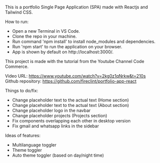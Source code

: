 This is a portfolio Single Page Application (SPA) made with Reactjs and Tailwind CSS.

How to run:


- Open a new Terminal in VS Code.
- Clone the repo in your machine.
- Run command 'npm install' to install node_modules and dependencies.
- Run 'npm start' to run the application on your browser.
- App is shown by default on http://localhost:3000/.

This project is made with the tutorial from the Youtube Channel Code Commerce.

Video URL: 
https://www.youtube.com/watch?v=2kg0z1qNrkw&t=210s
Github repository:
https://github.com/fireclint/portfolio-app-react


Things to do/fix: 
- Change placeholder text to the actual text (Home section)
- Change placeholder text to the actual text (About section)
- Change placeholder logo in the navbar
- Change placeholder projects (Projects section)
- Fix components overlapping each other in desktop version
- Fix gmail and whatsapp links in the sidebar

Ideas of features:
- Multilanguage toggler
- Theme toggler
- Auto theme toggler (based on day/night time)
